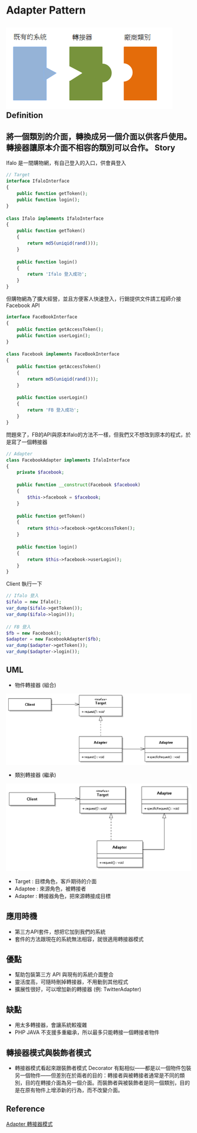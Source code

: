 Adapter Pattern
===
![](adapter_pattern.png)
Definition
-------
將一個類別的介面，轉換成另一個介面以供客戶使用。
轉接器讓原本介面不相容的類別可以合作。
Story
-------
Ifalo 是一間購物網，有自己登入的入口，供會員登入
```php
// Target
interface IfaloInterface
{
    public function getToken();
    public function login();
}

class Ifalo implements IfaloInterface
{
    public function getToken()
    {
        return md5(uniqid(rand()));
    }

    public function login()
    {
        return 'Ifalo 登入成功';
    }
}
```
但購物網為了擴大經營，並且方便客人快速登入，行銷提供文件請工程師介接Facebook API
```php
interface FaceBookInterface
{
    public function getAccessToken();
    public function userLogin();
}

class Facebook implements FaceBookInterface
{
    public function getAccessToken()
    {
        return md5(uniqid(rand()));
    }

    public function userLogin()
    {
        return 'FB 登入成功';
    }
}
```
問題來了，FB的API與原本Ifalo的方法不一樣，但我們又不想改到原本的程式，於是寫了一個轉接器
```php
// Adapter
class FacebookAdapter implements IfaloInterface
{
    private $facebook;

    public function __construct(Facebook $facebook)
    {
        $this->facebook = $facebook;
    }

    public function getToken()
    {
        return $this->facebook->getAccessToken();
    }

    public function login()
    {
        return $this->facebook->userLogin();
    }
}
```
Client 執行一下
```php
// Ifalo 登入
$ifalo = new Ifalo();
var_dump($ifalo->getToken());
var_dump($ifalo->login());

// FB 登入
$fb = new Facebook();
$adapter = new FacebookAdapter($fb);
var_dump($adapter->getToken());
var_dump($adapter->login());
```

UML
---
* 物件轉接器 (組合)

![](adapter_pattern1.png)

* 類別轉接器 (繼承)

![](adapter_pattern2.png)

* Target : 目標角色，客戶期待的介面
* Adaptee : 來源角色，被轉接者
* Adapter : 轉接器角色，把來源轉接成目標

應用時機
---
* 第三方API套件，想把它加到我們的系統
* 套件的方法跟現在的系統無法相容，就很適用轉接器模式

優點
-------
* 幫助包裝第三方 API 與現有的系統介面整合
* 靈活度高，可隨時刪掉轉接器，不用動到其他程式
* 擴展性很好，可以增加新的轉接器 (例: TwitterAdapter)

缺點
-------
* 用太多轉接器，會讓系統較複雜
* PHP JAVA 不支援多重繼承，所以最多只能轉接一個轉接者物件

轉接器模式與裝飾者模式
---
* 轉接器模式看起來跟裝飾者模式 Decorator 有點相似——都是以一個物件包裝另一個物件——但差別在於兩者的目的：轉接者與被轉接者通常是不同的類別，目的在轉接介面為另一個介面。而裝飾者與被裝飾者是同一個類別，目的是在原有物件上增添新的行為，而不改變介面。

Reference
---
[Adapter 轉接器模式](https://pokk.gitbooks.io/program-experience/content/zh-tw/Design%20Pattern/structural/adapter.html)



